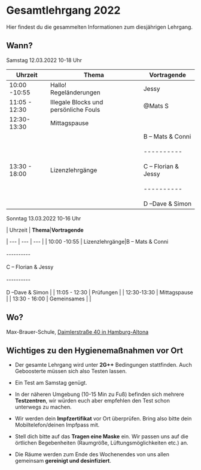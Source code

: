 # Gesamtlehrgang 2022

Hier findest du die gesammelten Informationen zum diesjährigen Lehrgang.

## Wann?

Samstag 12.03.2022 10-18 Uhr

| Uhrzeit       | **Thema**                             | **Vortragende**                                                                                         |
| ------------- | ------------------------------------- | ------------------------------------------------------------------------------------------------------- |
| 10:00 -10:55  | Hallo!<br>Regeländerungen             | Jessy                                                                                                   |
| 11:05 - 12:30 | Illegale Blocks und persönliche Fouls | @Mats S                                                                                                 |
| 12:30-13:30   | Mittagspause                          |
| 13:30 - 18:00 | Lizenzlehrgänge                       | B – Mats & Conni <br><br>----------<br><br>C – Florian & Jessy<br><br>----------<br><br>D –Dave & Simon |

Sonntag 13.03.2022 10-16 Uhr

| Uhrzeit | **Thema**|**Vortragende**

| --- | --- | --- |
| 10:00 -10:55 | Lizenzlehrgänge|B – Mats & Conni <br><br>----------<br><br>C – Florian & Jessy<br><br>----------<br><br>D –Dave & Simon |
| 11:05 - 12:30 | Prüfungen |
| 12:30-13:30 | Mittagspause |
| 13:30 - 16:00 | Gemeinsames | |


## Wo?

Max-Brauer-Schule, [Daimlerstraße 40 in Hamburg-Altona](https://goo.gl/maps/hL1DWZqYLQ16NtzW7)

## Wichtiges zu den Hygienemaßnahmen vor Ort

-   Der gesamte Lehrgang wird unter **2G++** Bedingungen stattfinden. Auch Geboosterte müssen sich also Testen lassen.

-   Ein Test am Samstag genügt.

-   In der näheren Umgebung (10-15 Min zu Fuß) befinden sich mehrere **Testzentren**, wir würden euch aber empfehlen den Test schon unterwegs zu machen.

-   Wir werden dein **Impfzertifikat** vor Ort überprüfen. Bring also bitte dein Mobiltelefon/deinen Impfpass mit.

-   Stell dich bitte auf das **Tragen eine Maske** ein. Wir passen uns auf die örtlichen Begebenheiten (Raumgröße, Lüftungsmöglichkeiten etc.) an.

-   Die Räume werden zum Ende des Wochenendes von uns allen gemeinsam **gereinigt und desinfiziert**.
